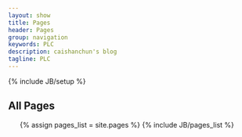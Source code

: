 ```yaml
---
layout: show
title: Pages
header: Pages
group: navigation
keywords: PLC
description: caishanchun's blog
tagline: PLC
---
```

{% include JB/setup %}

 <div class="content">
  <h2>All Pages</h2>
  <ul>
  {% assign pages_list = site.pages %}
  {% include JB/pages_list %}
  </ul>
 </div>
